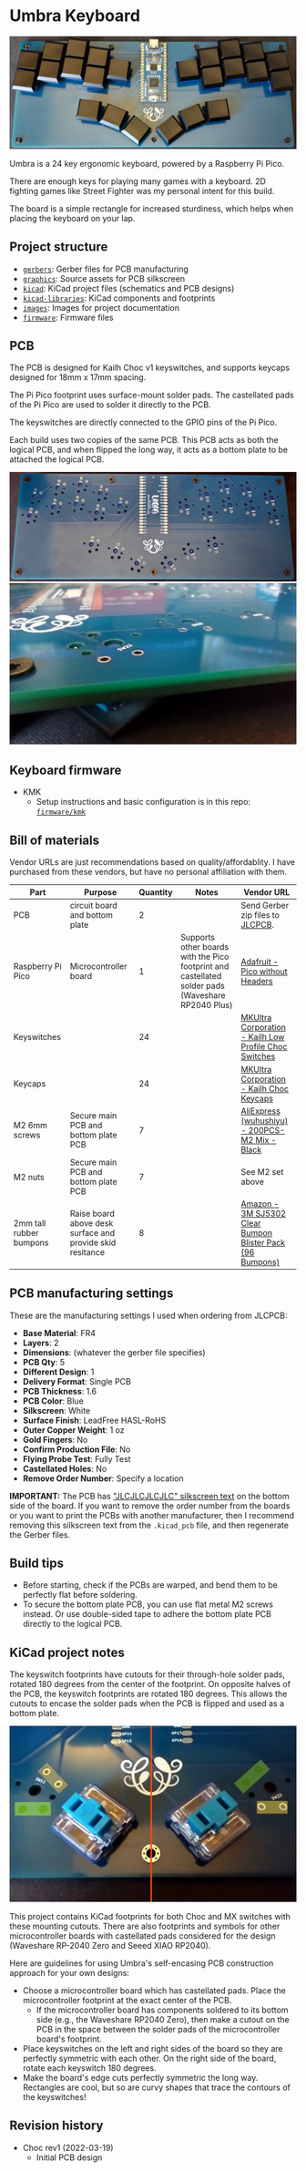 # Umbra Keyboard

![Umbra complete build top photo](images/umbra-complete-top.jpg)

Umbra is a 24 key ergonomic keyboard, powered by a Raspberry Pi Pico.

There are enough keys for playing many games with a keyboard. 2D fighting games like Street Fighter was my personal intent for this build.

The board is a simple rectangle for increased sturdiness, which helps when placing the keyboard on your lap.

## Project structure

* [`gerbers`](gerbers): Gerber files for PCB manufacturing
* [`graphics`](graphics): Source assets for PCB silkscreen
* [`kicad`](kicad): KiCad project files (schematics and PCB designs)
* [`kicad-libraries`](kicad-libraries): KiCad components and footprints
* [`images`](images): Images for project documentation
* [`firmware`](firmware): Firmware files

## PCB

The PCB is designed for Kailh Choc v1 keyswitches, and supports keycaps designed for 18mm x 17mm spacing.

The Pi Pico footprint uses surface-mount solder pads. The castellated pads of the Pi Pico are used to solder it directly to the PCB.

The keyswitches are directly connected to the GPIO pins of the Pi Pico.

Each build uses two copies of the same PCB. This PCB acts as both the logical PCB, and when flipped the long way, it acts as a bottom plate to be attached the logical PCB.

![Umbra complete build bottom photo](images/umbra-complete-bottom.jpg)
![Umbra plate closeup](images/umbra-plate-closeup.jpg)

## Keyboard firmware

* KMK
    * Setup instructions and basic configuration is in this repo: [`firmware/kmk`](firmware/kmk)

## Bill of materials

Vendor URLs are just recommendations based on quality/affordablity. I have purchased from these vendors, but have no personal affiliation with them.

Part | Purpose | Quantity | Notes | Vendor URL
---- | ------- | -------- | --------- | ----------
PCB  | circuit board and bottom plate | 2 | | Send Gerber zip files to [JLCPCB](https://jlcpcb.com/).
Raspberry Pi Pico | Microcontroller board | 1 | Supports other boards with the Pico footprint and castellated solder pads (Waveshare RP2040 Plus) | [Adafruit - Pico without Headers](https://www.adafruit.com/product/4864)
Keyswitches |  | 24 |  | [MKUltra Corporation - Kailh Low Profile Choc Switches](https://mkultra.click/choc-switches)
Keycaps |  | 24 | | [MKUltra Corporation - Kailh Choc Keycaps](https://mkultra.click/kailh-choc-keycaps)
M2 6mm screws | Secure main PCB and bottom plate PCB | 7 | | [AliExpress (wuhushiyu) - 200PCS-M2 Mix - Black](https://www.aliexpress.com/item/32862529967.html)
M2 nuts | Secure main PCB and bottom plate PCB | 7 | | See M2 set above
2mm tall rubber bumpons | Raise board above desk surface and provide skid resitance | 8 | | [Amazon - 3M SJ5302 Clear Bumpon Blister Pack (96 Bumpons)](https://www.amazon.com/SJ5302-Clear-Bumpon-Blister-Bumpons/dp/B01ACPT2LU)

## PCB manufacturing settings

These are the manufacturing settings I used when ordering from JLCPCB:

* **Base Material**: FR4
* **Layers**: 2
* **Dimensions**: (whatever the gerber file specifies)
* **PCB Qty**: 5
* **Different Design**: 1
* **Delivery Format**: Single PCB
* **PCB Thickness**: 1.6
* **PCB Color**: Blue
* **Silkscreen**: White
* **Surface Finish**: LeadFree HASL-RoHS
* **Outer Copper Weight**: 1 oz
* **Gold Fingers**: No
* **Confirm Production File**: No
* **Flying Probe Test**: Fully Test
* **Castellated Holes**: No
* **Remove Order Number**: Specify a location

**IMPORTANT:** The PCB has ["JLCJLCJLCJLC" silkscreen text](https://support.jlcpcb.com/article/28-how-to-remove-order-number-from-your-pcb) on the bottom side of the board. If you want to remove the order number from the boards or you want to print the PCBs with another manufacturer, then I recommend removing this silkscreen text from the `.kicad_pcb` file, and then regenerate the Gerber files.

## Build tips

* Before starting, check if the PCBs are warped, and bend them to be perfectly flat before soldering.
* To secure the bottom plate PCB, you can use flat metal M2 screws instead. Or use double-sided tape to adhere the bottom plate PCB directly to the logical PCB.

## KiCad project notes

The keyswitch footprints have cutouts for their through-hole solder pads, rotated 180 degrees from the center of the footprint. On opposite halves of the PCB, the keyswitch footprints are rotated 180 degrees. This allows the cutouts to encase the solder pads when the PCB is flipped and used as a bottom plate.

![Umbra cutout mirror](images/umbra-cutout-mirror.jpg)

This project contains KiCad footprints for both Choc and MX switches with these mounting cutouts. There are also footprints and symbols for other microcontroller boards with castellated pads considered for the design (Waveshare RP-2040 Zero and Seeed XIAO RP2040).

Here are guidelines for using Umbra's self-encasing PCB construction approach for your own designs:

* Choose a microcontroller board which has castellated pads. Place the microcontroller footprint at the exact center of the PCB.
    * If the microcontroller board has components soldered to its bottom side (e.g., the Waveshare RP2040 Zero), then make a cutout on the PCB in the space between the solder pads of the microcontroller board's footprint.
* Place keyswitches on the left and right sides of the board so they are perfectly symmetric with each other. On the right side of the board, rotate each keyswitch 180 degrees.
* Make the board's edge cuts perfectly symmetric the long way. Rectangles are cool, but so are curvy shapes that trace the contours of the keyswitches!

## Revision history

* Choc rev1 (2022-03-19)
    * Initial PCB design